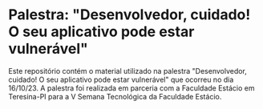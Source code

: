 # Palestra: "Desenvolvedor, cuidado! O seu aplicativo pode estar vulnerável"

Este repositório contém o material utilizado na palestra "Desenvolvedor, cuidado! O seu aplicativo pode estar vulnerável" que ocorreu no dia 16/10/23. A palestra foi realizada em parceria com a Faculdade Estácio em Teresina-PI para a V Semana Tecnológica da Faculdade Estácio.
